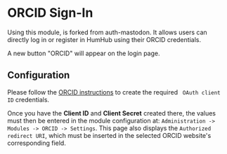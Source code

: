 # ORCID Sign-In

Using this module, is forked from auth-mastodon. It allows users can directly log in or register in HumHub using their ORCID credentials. 

A new button "ORCID" will appear on the login page.

## Configuration

Please follow the [ORCID instructions](https://info.orcid.org/documentation/integration-guide/sign-in-using-orcid-credentials/) to create the required ` OAuth client ID` credentials.

Once you have the **Client ID** and **Client Secret** created there, the values must then be entered in the module configuration at: `Administration -> Modules -> ORCID -> Settings`. 
This page also displays the `Authorized redirect URI`, which must be inserted in the selected ORCID website's corresponding field.





